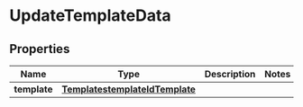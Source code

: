 
# UpdateTemplateData

## Properties
Name | Type | Description | Notes
------------ | ------------- | ------------- | -------------
**template** | [**TemplatestemplateIdTemplate**](TemplatestemplateIdTemplate.md) |  | 



